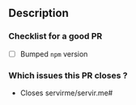 ## Description


### Checklist for a good PR
  - [ ] Bumped `npm` version

### Which issues this PR closes ?

- Closes servirme/servir.me#
